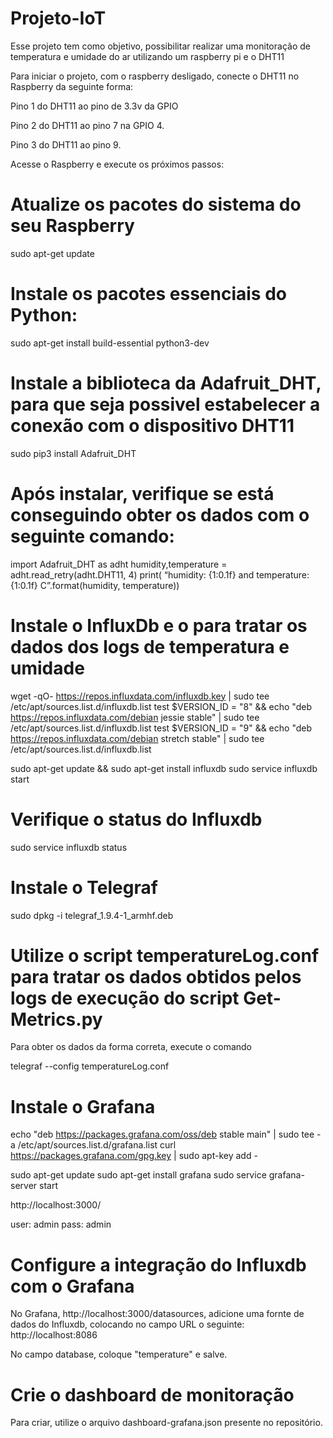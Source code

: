 # Projeto-IoT

Esse projeto tem como objetivo, possibilitar realizar uma monitoração de temperatura e umidade do ar utilizando um raspberry pi e o DHT11


Para iniciar o projeto, com o raspberry desligado, conecte o DHT11 no Raspberry da seguinte forma:

Pino 1 do DHT11 ao pino de 3.3v da GPIO

Pino 2 do DHT11 ao pino 7 na GPIO 4.

Pino 3 do DHT11 ao pino 9.


Acesse o Raspberry e execute os próximos passos:

# Atualize os pacotes do sistema do seu Raspberry

sudo apt-get update 

# Instale os pacotes essenciais do Python:

sudo apt-get install build-essential python3-dev

# Instale a biblioteca da Adafruit_DHT, para que seja possivel estabelecer a conexão com o dispositivo DHT11

sudo pip3 install Adafruit_DHT

# Após instalar, verifique se está conseguindo obter os dados com o seguinte comando:

import Adafruit_DHT as adht 
humidity,temperature = adht.read_retry(adht.DHT11, 4) 
print( “humidity: {1:0.1f} and temperature: {1:0.1f} C”.format(humidity, temperature))


# Instale o InfluxDb e o para tratar os dados dos logs de temperatura e umidade

wget -qO- https://repos.influxdata.com/influxdb.key | sudo tee /etc/apt/sources.list.d/influxdb.list test $VERSION_ID = "8" && echo "deb https://repos.influxdata.com/debian jessie stable" | sudo tee /etc/apt/sources.list.d/influxdb.list test $VERSION_ID = "9" && echo "deb https://repos.influxdata.com/debian stretch stable" | sudo tee /etc/apt/sources.list.d/influxdb.list 

sudo apt-get update && sudo apt-get install influxdb 
sudo service influxdb start 

# Verifique o status do Influxdb
 
sudo service influxdb status

# Instale o Telegraf

sudo dpkg -i telegraf_1.9.4-1_armhf.deb 

# Utilize o script temperatureLog.conf para tratar os dados obtidos pelos logs de execução do script Get-Metrics.py

Para obter os dados da forma correta, execute o comando

telegraf --config temperatureLog.conf

# Instale o Grafana

echo "deb https://packages.grafana.com/oss/deb stable main" | sudo tee -a /etc/apt/sources.list.d/grafana.list curl https://packages.grafana.com/gpg.key | sudo apt-key add - 

sudo apt-get update 
sudo apt-get install grafana 
sudo service grafana-server start 

http://localhost:3000/

user: admin 
pass: admin

# Configure a integração do Influxdb com o Grafana

No Grafana, http://localhost:3000/datasources, adicione uma fornte de dados do Influxdb, colocando no campo URL o seguinte: 
http://localhost:8086

No campo database, coloque "temperature" e salve.

# Crie o dashboard de monitoração

Para criar, utilize o arquivo dashboard-grafana.json presente no repositório.



